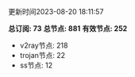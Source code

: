 更新时间2023-08-20 18:11:57

**总订阅: 73**
**总节点: 881**
**有效节点: 252**
- v2ray节点: 218
- trojan节点: 22
- ss节点: 12
